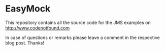 EasyMock
========

This repository contains all the source code for the JMS examples on http://www.codenotfound.com

In case of questions or remarks please leave a comment in the respective blog post. Thanks!